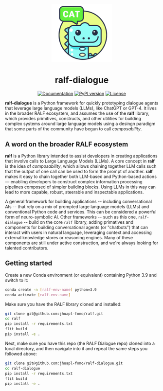 <div align="center">
<img alt="ralf-dialogue_logo" src="https://github.com/jhuapl-fomo/ralf-dialogue/blob/main/assets/ralf-dialogue_logo_v1.png" width="200">
  
# ralf-dialogue

[![Documentation](https://readthedocs.org/projects/ralf-jhuapl/badge/?version=latest)](https://ralf-jhuapl.readthedocs.io/en/latest/)
[![PyPI version](https://badge.fury.io/py/ralf-dialogue-jhuapl.svg)](https://badge.fury.io/py/ralf-dialogue-jhuapl)
[![License](https://img.shields.io/github/license/jhuapl-fomo/ralf.svg)](https://github.com/jhuapl-fomo/ralf/blob/main/LICENSE)
</div>

**ralf-dialogue** is a Python framework for quickly prototyping dialogue agents that leverage large language models (LLMs),
like ChatGPT or GPT-4. It lives in the broader RALF ecosystem, and assumes the use of the **ralf** library, which
provides primitives, constructs, and other utilities for building complex systems around large language models
using a desingn paradigm that some parts of the community have begun to call *composability*.

## A word on the broader RALF ecosystem

**ralf** is a Python library intended to assist developers in creating applications
that involve calls to Large Language Models (LLMs). A core concept in **ralf** is the idea of *composability*,
which allows chaining together LLM calls such that the output of one call can be
used to form the prompt of another. **ralf** makes it easy to chain together both
LLM-based and Python-based actions&mdash; enabling developers to construct complex 
information processing pipelines composed of simpler building blocks. Using LLMs
in this way can lead to more capable, robust, steerable and inspectable applications.

A general framework for building applications -- including conversational AIs -- that rely
on a mix of prompted large language models (LLMs) and conventional Python code and services.
This can be considered a powerful form of neuro-symbolic AI. Other frameworks -- such as this
one, `ralf-dialogue` -- build on the core `ralf` library, adding primatives and components for
building conversational agents (or "chatbots") that can interact with users in natural language,
leveraging context and accessing external knowledge stores or reasoning engines. Many of these
components are still under active construction, and we're always looking for talented contributors.

## Getting started

Create a new Conda environment (or equivalent) containing Python 3.9 and switch to it:
```bash
conda create -n [ralf-env-name] python=3.9
conda activate [ralf-env-name]
```

Make sure you have the RALF library cloned and installed:
```bash
git clone git@github.com:jhuapl-fomo/ralf.git
cd ralf
pip install -r requirements.txt
flit build
pip install -e .
```

Next, make sure you have this repo (the RALF Dialogue repo) cloned into a local directory, and then navigate into
it and repeat the same steps you followed above:
```bash
git clone git@github.com:jhuapl-fomo/ralf-dialogue.git
cd ralf-dialogue
pip install -r requirements.txt
flit build
pip install -e .
```


<!-- ## Tutorial -->
<!-- [**TODO**] -->

<!-- ### Setting up the configuration -->
<!-- [**TODO**: explain] -->

<!-- [**TODO**: models.yml] -->

<!-- [**TODO**: prompts.yml] -->

<!-- ### Actions Pipelines and The Action Dispatcher -->
<!-- [**TODO**] -->

<!-- ### Zero-shot Classifier -->
<!-- [**TODO**] -->

<!-- ## Read the Docs -->
<!-- [**TODO**] -->

<!-- ## Further Reading -->
<!-- [**TODO**] -->
